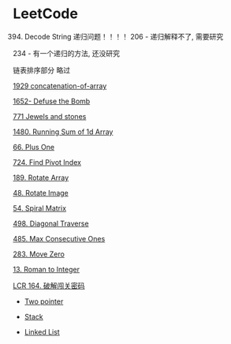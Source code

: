 # LeetCode
394. Decode String 递归问题！！！！
206 - 递归解释不了, 需要研究

234 - 有一个递归的方法, 还没研究

链表排序部分 略过

[1929 concatenation-of-array](LeetCode%201421da7520e380939271c4f13ff25f77/1929%20concatenation-of-array%201421da7520e380bdb103dc74f10c4079.md)

[1652- Defuse the Bomb](LeetCode%201421da7520e380939271c4f13ff25f77/1652-%20Defuse%20the%20Bomb%201421da7520e3801c801cd955b1d45482.md)

[771 Jewels and stones](LeetCode%201421da7520e380939271c4f13ff25f77/771%20Jewels%20and%20stones%201431da7520e3801f9720e75b6be79de5.md)

[1480. Running Sum of 1d Array](LeetCode%201421da7520e380939271c4f13ff25f77/1480%20Running%20Sum%20of%201d%20Array%201431da7520e380119f69f73a834e6fe1.md)

[66. Plus One](LeetCode%201421da7520e380939271c4f13ff25f77/66%20Plus%20One%201451da7520e38018a307c8041ba180b2.md)

[724. Find Pivot Index](LeetCode%201421da7520e380939271c4f13ff25f77/724%20Find%20Pivot%20Index%201451da7520e3809cb166f3aeb4df6767.md)

[189. Rotate Array](LeetCode%201421da7520e380939271c4f13ff25f77/189%20Rotate%20Array%201451da7520e380f09eb7c6daf4fd8a71.md)

[48. Rotate Image](LeetCode%201421da7520e380939271c4f13ff25f77/@%2048%20Rotate%20Image%201461da7520e38054b4fedd63ea33c47a.md)

[54. Spiral Matrix](LeetCode%201421da7520e380939271c4f13ff25f77/54%20Spiral%20Matrix%201471da7520e380e98bd6e89d2f902b35.md)

[498. Diagonal Traverse](LeetCode%201421da7520e380939271c4f13ff25f77/498%20Diagonal%20Traverse%2014b1da7520e38056bd45e1d99f34b076.md)

[485. Max Consecutive Ones](LeetCode%201421da7520e380939271c4f13ff25f77/485%20Max%20Consecutive%20Ones%2014b1da7520e3800bb330e4c36c56e427.md)

[283. Move Zero](LeetCode%201421da7520e380939271c4f13ff25f77/283%20Move%20Zero%201641da7520e380bca5c8dc733b6a2ef7.md)

[13. Roman to Integer](LeetCode%201421da7520e380939271c4f13ff25f77/13%20Roman%20to%20Integer%201831da7520e380e899dffc07170ab8c6.md)

[LCR 164. 破解闯关密码](LeetCode%201421da7520e380939271c4f13ff25f77/LCR%20164%20%E7%A0%B4%E8%A7%A3%E9%97%AF%E5%85%B3%E5%AF%86%E7%A0%81%201831da7520e380f084f8c63d7c32dcc9.md)

- [Two pointer](LeetCode%201421da7520e380939271c4f13ff25f77/Two%20pointer%201901da7520e380b3b8e2c56b65a24e4d.md)

- [Stack](LeetCode%201421da7520e380939271c4f13ff25f77/Stack%201961da7520e38020bb76f3b7a095ae85.md)

- [Linked List](LeetCode%201421da7520e380939271c4f13ff25f77/Linked%20List%2019a1da7520e3806f99d3f5033aed26cb.md)

